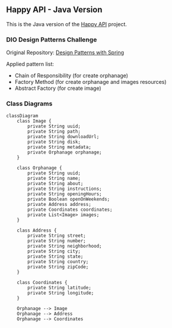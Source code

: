 ## Happy API - Java Version

This is the Java version of the [Happy API](https://github.com/isaquesb/happy-api) project.

### DIO Design Patterns Challenge

Original Repository: [Design Patterns with Spring](https://github.com/digitalinnovationone/lab-padroes-projeto-spring)

Applied pattern list:

- Chain of Responsibility (for create orphanage)
- Factory Method (for create orphanage and images resources)
- Abstract Factory (for create image)

### Class Diagrams

```mermaid
classDiagram
    class Image {
        private String uuid;
        private String path;
        private String downloadUrl;
        private String disk;
        private String metadata;
        private Orphanage orphanage;
    }

    class Orphanage {
        private String uuid;
        private String name;
        private String about;
        private String instructions;
        private String openingHours;
        private Boolean openOnWeekends;
        private Address address;
        private Coordinates coordinates;
        private List<Image> images;
    }
    
    class Address {
        private String street;
        private String number;
        private String neighborhood;
        private String city;
        private String state;
        private String country;
        private String zipCode;
    }
    
    class Coordinates {
        private String latitude;
        private String longitude;
    }
    
    Orphanage --> Image
    Orphanage --> Address
    Orphanage --> Coordinates
```
